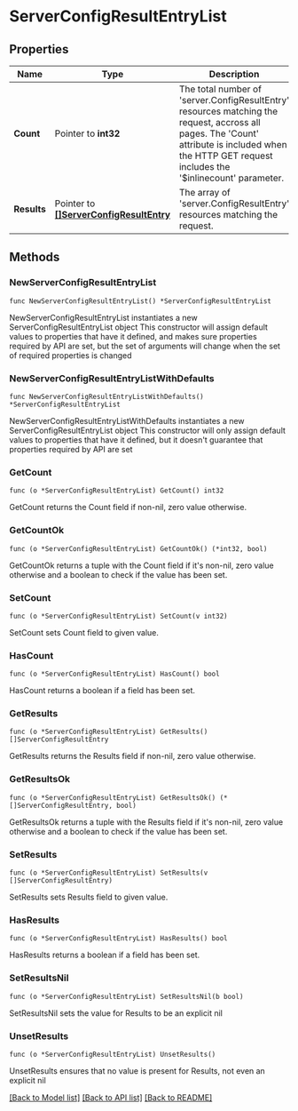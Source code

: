 # ServerConfigResultEntryList

## Properties

Name | Type | Description | Notes
------------ | ------------- | ------------- | -------------
**Count** | Pointer to **int32** | The total number of &#39;server.ConfigResultEntry&#39; resources matching the request, accross all pages. The &#39;Count&#39; attribute is included when the HTTP GET request includes the &#39;$inlinecount&#39; parameter. | [optional] 
**Results** | Pointer to [**[]ServerConfigResultEntry**](server.ConfigResultEntry.md) | The array of &#39;server.ConfigResultEntry&#39; resources matching the request. | [optional] 

## Methods

### NewServerConfigResultEntryList

`func NewServerConfigResultEntryList() *ServerConfigResultEntryList`

NewServerConfigResultEntryList instantiates a new ServerConfigResultEntryList object
This constructor will assign default values to properties that have it defined,
and makes sure properties required by API are set, but the set of arguments
will change when the set of required properties is changed

### NewServerConfigResultEntryListWithDefaults

`func NewServerConfigResultEntryListWithDefaults() *ServerConfigResultEntryList`

NewServerConfigResultEntryListWithDefaults instantiates a new ServerConfigResultEntryList object
This constructor will only assign default values to properties that have it defined,
but it doesn't guarantee that properties required by API are set

### GetCount

`func (o *ServerConfigResultEntryList) GetCount() int32`

GetCount returns the Count field if non-nil, zero value otherwise.

### GetCountOk

`func (o *ServerConfigResultEntryList) GetCountOk() (*int32, bool)`

GetCountOk returns a tuple with the Count field if it's non-nil, zero value otherwise
and a boolean to check if the value has been set.

### SetCount

`func (o *ServerConfigResultEntryList) SetCount(v int32)`

SetCount sets Count field to given value.

### HasCount

`func (o *ServerConfigResultEntryList) HasCount() bool`

HasCount returns a boolean if a field has been set.

### GetResults

`func (o *ServerConfigResultEntryList) GetResults() []ServerConfigResultEntry`

GetResults returns the Results field if non-nil, zero value otherwise.

### GetResultsOk

`func (o *ServerConfigResultEntryList) GetResultsOk() (*[]ServerConfigResultEntry, bool)`

GetResultsOk returns a tuple with the Results field if it's non-nil, zero value otherwise
and a boolean to check if the value has been set.

### SetResults

`func (o *ServerConfigResultEntryList) SetResults(v []ServerConfigResultEntry)`

SetResults sets Results field to given value.

### HasResults

`func (o *ServerConfigResultEntryList) HasResults() bool`

HasResults returns a boolean if a field has been set.

### SetResultsNil

`func (o *ServerConfigResultEntryList) SetResultsNil(b bool)`

 SetResultsNil sets the value for Results to be an explicit nil

### UnsetResults
`func (o *ServerConfigResultEntryList) UnsetResults()`

UnsetResults ensures that no value is present for Results, not even an explicit nil

[[Back to Model list]](../README.md#documentation-for-models) [[Back to API list]](../README.md#documentation-for-api-endpoints) [[Back to README]](../README.md)


